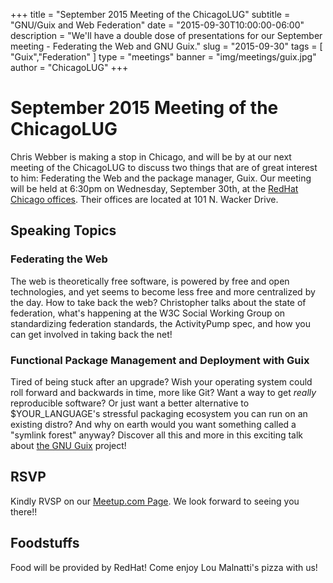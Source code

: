 +++
title = "September 2015 Meeting of the ChicagoLUG"
subtitle = "GNU/Guix and Web Federation"
date = "2015-09-30T10:00:00-06:00"
description = "We'll have a double dose of presentations for our September meeting - Federating the Web and GNU Guix."
slug = "2015-09-30"
tags = [ "Guix","Federation" ] 
type = "meetings"
banner = "img/meetings/guix.jpg"
author = "ChicagoLUG"
+++

September 2015 Meeting of the ChicagoLUG
========================================

Chris Webber is making a stop in Chicago, and will be by at our next
meeting of the ChicagoLUG to discuss two things that are of great
interest to him: Federating the Web and the package manager, Guix. Our
meeting will be held at 6:30pm on Wednesday, September 30th, at the
[RedHat Chicago offices](https://goo.gl/maps/EjJ9r). Their offices are
located at 101 N. Wacker Drive.

Speaking Topics
---------------

### Federating the Web

The web is theoretically free software, is powered by free and open
technologies, and yet seems to become less free and more centralized by
the day. How to take back the web? Christopher talks about the state of
federation, what's happening at the W3C Social Working Group on
standardizing federation standards, the ActivityPump spec, and how you
can get involved in taking back the net!

### Functional Package Management and Deployment with Guix

Tired of being stuck after an upgrade? Wish your operating system could
roll forward and backwards in time, more like Git? Want a way to get
*really* reproducible software? Or just want a better alternative to
\$YOUR\_LANGUAGE's stressful packaging ecosystem you can run on an
existing distro? And why on earth would you want something called a
"symlink forest" anyway? Discover all this and more in this exciting
talk about [the GNU Guix](http://www.gnu.org/software/guix/) project!

RSVP
----

Kindly RVSP on our
[Meetup.com Page](http://www.meetup.com/wclug-org/events/225423618/). We look
forward to seeing you there!!

Foodstuffs
----------

Food will be provided by RedHat! Come enjoy Lou Malnatti's pizza with
us!
